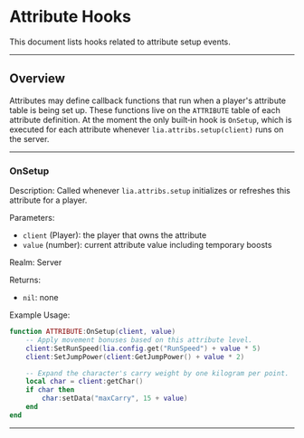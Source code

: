 # Attribute Hooks

This document lists hooks related to attribute setup events.

---

## Overview

Attributes may define callback functions that run when a player's attribute table is being set up. These functions live on the `ATTRIBUTE` table of each attribute definition.  At the moment the only built‑in hook is `OnSetup`, which is executed for each attribute whenever `lia.attribs.setup(client)` runs on the server.

---

### OnSetup

Description: Called whenever `lia.attribs.setup` initializes or refreshes this attribute for a player.

Parameters:
- `client` (Player): the player that owns the attribute
- `value` (number): current attribute value including temporary boosts

Realm: Server

Returns:
- `nil`: none

Example Usage:
```lua
function ATTRIBUTE:OnSetup(client, value)
    -- Apply movement bonuses based on this attribute level.
    client:SetRunSpeed(lia.config.get("RunSpeed") + value * 5)
    client:SetJumpPower(client:GetJumpPower() + value * 2)

    -- Expand the character's carry weight by one kilogram per point.
    local char = client:getChar()
    if char then
        char:setData("maxCarry", 15 + value)
    end
end
```

---

